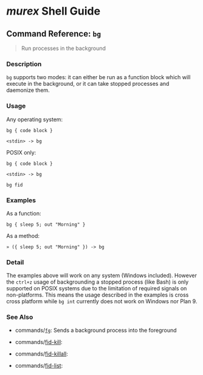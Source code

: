 # _murex_ Shell Guide

## Command Reference: `bg`

> Run processes in the background

### Description

`bg` supports two modes: it can either be run as a function block which will
execute in the background, or it can take stopped processes and daemonize
them.

### Usage

Any operating system:

    bg { code block }
    
    <stdin> -> bg
    
POSIX only:

    bg { code block }
    
    <stdin> -> bg
    
    bg fid

### Examples

As a function:

    bg { sleep 5; out "Morning" }
    
As a method:

    » ({ sleep 5; out "Morning" }) -> bg

### Detail

The examples above will work on any system (Windows included). However the
`ctrl+z` usage of backgrounding a stopped process (like Bash) is only
supported on POSIX systems due to the limitation of required signals on
non-platforms. This means the usage described in the examples is cross
cross platform while `bg int` currently does not work on Windows nor Plan 9.

### See Also

* commands/[`fg`](../commands/fg.md):
  Sends a background process into the foreground
* commands/[fid-kill](../commands/fid-kill.md):
  
* commands/[fid-killall](../commands/fid-killall.md):
  
* commands/[fid-list](../commands/fid-list.md):
  